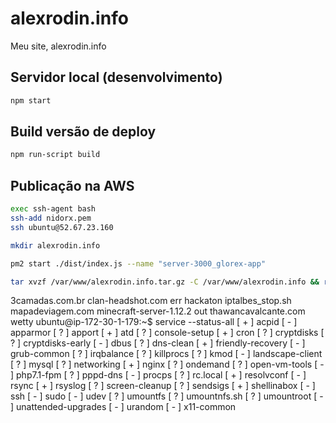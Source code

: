 # alexrodin.info

Meu site, alexrodin.info


## Servidor local (desenvolvimento)

```bash
npm start
```

## Build versão de deploy

```bash
npm run-script build
```

## Publicação na AWS

```bash
exec ssh-agent bash
ssh-add nidorx.pem
ssh ubuntu@52.67.23.160

mkdir alexrodin.info

pm2 start ./dist/index.js --name "server-3000_glorex-app"

tar xvzf /var/www/alexrodin.info.tar.gz -C /var/www/alexrodin.info && rm /var/www/alexrodin.info.tar.gz
```







3camadas.com.br  clan-headshot.com  err  hackaton  iptalbes_stop.sh  mapadeviagem.com  minecraft-server-1.12.2  out  thawancavalcante.com  wetty
ubuntu@ip-172-30-1-179:~$ service --status-all
 [ + ]  acpid
 [ - ]  apparmor
 [ ? ]  apport
 [ + ]  atd
 [ ? ]  console-setup
 [ + ]  cron
 [ ? ]  cryptdisks
 [ ? ]  cryptdisks-early
 [ - ]  dbus
 [ ? ]  dns-clean
 [ + ]  friendly-recovery
 [ - ]  grub-common
 [ ? ]  irqbalance
 [ ? ]  killprocs
 [ ? ]  kmod
 [ - ]  landscape-client
 [ ? ]  mysql
 [ ? ]  networking
 [ + ]  nginx
 [ ? ]  ondemand
 [ ? ]  open-vm-tools
 [ - ]  php7.1-fpm
 [ ? ]  pppd-dns
 [ - ]  procps
 [ ? ]  rc.local
 [ + ]  resolvconf
 [ - ]  rsync
 [ + ]  rsyslog
 [ ? ]  screen-cleanup
 [ ? ]  sendsigs
 [ + ]  shellinabox
 [ - ]  ssh
 [ - ]  sudo
 [ - ]  udev
 [ ? ]  umountfs
 [ ? ]  umountnfs.sh
 [ ? ]  umountroot
 [ - ]  unattended-upgrades
 [ - ]  urandom
 [ - ]  x11-common
